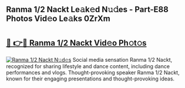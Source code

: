 ## Ranma 1/2 Nackt Le𝚊k𝚎d N𝚞𝚍es - Part-E88 Photos Vid𝚎o Le𝚊ks 0ZrXm

# <h2><a href="http://fb2o43.evod.top/?m=Ranma+1%2f2+Nackt">🔗 👉🔴 Ranma 1/2 Nackt Vid𝚎o Ph𝚘t𝚘s</a></h2>

[![Ranma 1/2 Nackt N𝚞d𝚎s](https://i.imgur.com/8V9OHl7.gif)](http://fb2o43.evod.top/?m=Ranma+1%2f2+Nackt)
Social media sensation Ranma 1/2 Nackt, recognized for sharing lifestyle and dance content, including dance performances and vlogs. Thought-provoking speaker Ranma 1/2 Nackt, known for their engaging presentations and thought-provoking ideas. 

